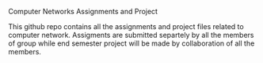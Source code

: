 Computer Networks Assignments and Project

This github repo contains all the assignments and project files related to computer network.
Assigments are submitted separtely by all the members of group while end semester project will be made by collaboration of all the members.
